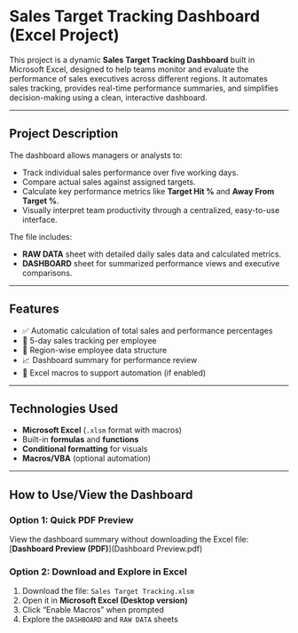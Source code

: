 #  Sales Target Tracking Dashboard (Excel Project)

This project is a dynamic **Sales Target Tracking Dashboard** built in Microsoft Excel, designed to help teams monitor and evaluate the performance of sales executives across different regions. It automates sales tracking, provides real-time performance summaries, and simplifies decision-making using a clean, interactive dashboard.

---

##  Project Description

The dashboard allows managers or analysts to:
- Track individual sales performance over five working days.
- Compare actual sales against assigned targets.
- Calculate key performance metrics like **Target Hit %** and **Away From Target %**.
- Visually interpret team productivity through a centralized, easy-to-use interface.

The file includes:
- **RAW DATA** sheet with detailed daily sales data and calculated metrics.
- **DASHBOARD** sheet for summarized performance views and executive comparisons.

---

##  Features

- ✅ Automatic calculation of total sales and performance percentages  
- 📅 5-day sales tracking per employee  
- 📍 Region-wise employee data structure  
- 📈 Dashboard summary for performance review  
- 🔁 Excel macros to support automation (if enabled)  

---

##  Technologies Used

- **Microsoft Excel** (`.xlsm` format with macros)  
- Built-in **formulas** and **functions**  
- **Conditional formatting** for visuals  
- **Macros/VBA** (optional automation)

---

##  How to Use/View the Dashboard

### Option 1: Quick PDF Preview  
View the dashboard summary without downloading the Excel file:  
[**Dashboard Preview (PDF)**](Dashboard Preview.pdf)

### Option 2: Download and Explore in Excel  
1. Download the file: `Sales Target Tracking.xlsm`
2. Open it in **Microsoft Excel (Desktop version)**
3. Click “Enable Macros” when prompted
4. Explore the `DASHBOARD` and `RAW DATA` sheets
